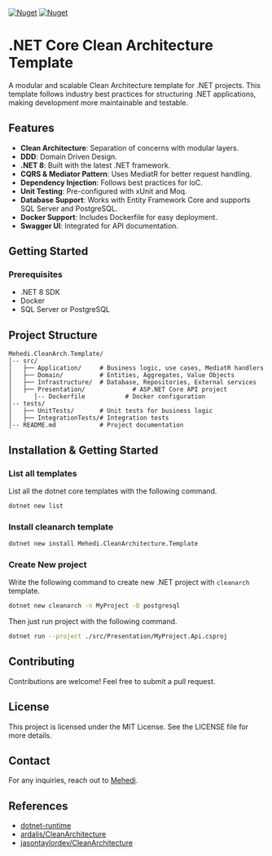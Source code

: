 [![Nuget](https://img.shields.io/nuget/v/Mehedi.CleanArchitecture.Template)](https://www.nuget.org/packages/Mehedi.CleanArchitecture.Template/)
[![Nuget](https://img.shields.io/nuget/dt/Mehedi.CleanArchitecture.Template)](https://www.nuget.org/packages/Mehedi.CleanArchitecture.Template/)

# .NET Core Clean Architecture Template

A modular and scalable Clean Architecture template for .NET projects. This template follows industry best practices for structuring .NET applications, making development more maintainable and testable.

## Features

- **Clean Architecture**: Separation of concerns with modular layers.
- **DDD**: Domain Driven Design.
- **.NET 8**: Built with the latest .NET framework.
- **CQRS & Mediator Pattern**: Uses MediatR for better request handling.
- **Dependency Injection**: Follows best practices for IoC.
- **Unit Testing**: Pre-configured with xUnit and Moq.
- **Database Support**: Works with Entity Framework Core and supports SQL Server and PostgreSQL.
- **Docker Support**: Includes Dockerfile for easy deployment.
- **Swagger UI**: Integrated for API documentation.

## Getting Started

### Prerequisites

- .NET 8 SDK
- Docker
- SQL Server or PostgreSQL

## Project Structure

```
Mehedi.CleanArch.Template/
│-- src/
│   ├── Application/     # Business logic, use cases, MediatR handlers
│   ├── Domain/          # Entities, Aggregates, Value Objects
│   ├── Infrastructure/  # Database, Repositories, External services
│   ├── Presentation/             # ASP.NET Core API project
│      │-- Dockerfile           # Docker configuration
│-- tests/
│   ├── UnitTests/       # Unit tests for business logic
│   ├── IntegrationTests/# Integration tests
│-- README.md            # Project documentation
```

## Installation & Getting Started
### List all templates
List all the dotnet core templates with the following command.
```bash
dotnet new list
```

### Install **cleanarch** template
```bash
dotnet new install Mehedi.CleanArchitecture.Template
```

### Create New project
Write the following command to create new .NET project with `cleanarch` template.
```bash
dotnet new cleanarch -n MyProject -D postgresql
```

Then just run project with the following command.
```bash
dotnet run --project ./src/Presentation/MyProject.Api.csproj
```

## Contributing

Contributions are welcome! Feel free to submit a pull request.

## License

This project is licensed under the MIT License. See the LICENSE file for more details.

## Contact

For any inquiries, reach out to [Mehedi](https://github.com/rabbicse).

## References
- [dotnet-runtime](https://github.com/dotnet/runtime)
- [ardalis/CleanArchitecture](https://github.com/ardalis/CleanArchitecture)
- [jasontaylordev/CleanArchitecture](https://github.com/jasontaylordev/CleanArchitecture)
